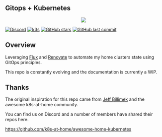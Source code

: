 ## Gitops + Kubernetes

<p align="center"><img src="https://i.imgur.com/p1RzXjQ.png"><br></p>

[![Discord](https://img.shields.io/badge/discord-chat-7289DA.svg?maxAge=60&style=flat-square)](https://discord.gg/Yv2gzFy)    [![k3s](https://img.shields.io/badge/k3s-v1.20.6-orange?style=flat-square)](https://k3s.io/)    [![GitHub stars](https://img.shields.io/github/stars/rust84/k8s-gitops?color=green&style=flat-square)](https://github.com/rust84/k8s-gitops/stargazers)    [![GitHub last commit](https://img.shields.io/github/last-commit/rust84/k8s-gitops?color=purple&style=flat-square)](https://github.com/rust84/k8s-gitops/commits/master)

## Overview

Leveraging [Flux](https://toolkit.fluxcd.io/) and [Renovate](https://github.com/renovatebot/renovate) to automate my home clusters state using GitOps principles.

This repo is constantly evolving and the documentation is currently a WIP.

## Thanks

The original inspiration for this repo came from [Jeff Billimek](https://github.com/billimek) and the awesome k8s-at-home community.

You can find us on Discord and a number of members have shared their repos here.

https://github.com/k8s-at-home/awesome-home-kubernetes